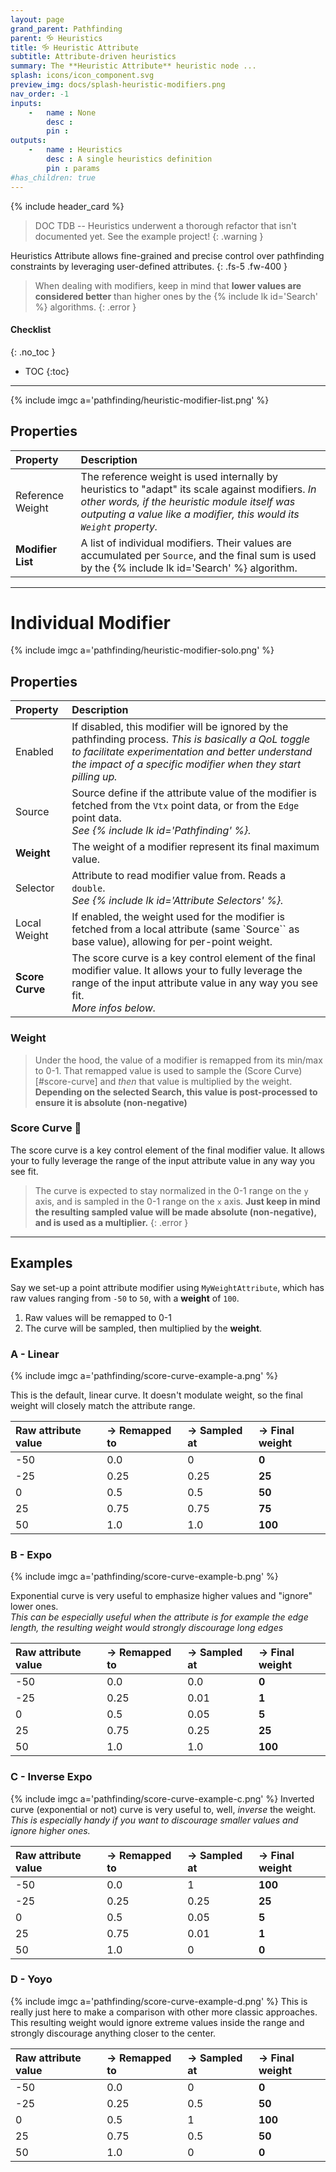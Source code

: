 ```yaml
---
layout: page
grand_parent: Pathfinding
parent: 🝰 Heuristics
title: 🝰 Heuristic Attribute
subtitle: Attribute-driven heuristics
summary: The **Heuristic Attribute** heuristic node ...
splash: icons/icon_component.svg
preview_img: docs/splash-heuristic-modifiers.png
nav_order: -1
inputs:
    -   name : None
        desc : 
        pin : 
outputs:
    -   name : Heuristics
        desc : A single heuristics definition
        pin : params
#has_children: true
---
```


{% include header_card %}

> DOC TDB -- Heuristics underwent a thorough refactor that isn't documented yet. See the example project!
{: .warning }

Heuristics Attribute allows fine-grained and precise control over pathfinding constraints by leveraging user-defined attributes.
{: .fs-5 .fw-400 } 

>When dealing with modifiers, keep in mind that **lower values are considered better** than higher ones by the {% include lk id='Search' %} algorithms.
{: .error }

#### Checklist
{: .no_toc }
- TOC
{:toc}

---

{% include imgc a='pathfinding/heuristic-modifier-list.png' %} 

## Properties

| Property       | Description          |
|:-------------|:------------------|
| Reference Weight           | The reference weight is used internally by heuristics to "adapt" its scale against modifiers. *In other words, if the heuristic module itself was outputing a value like a modifier, this would its `Weight` property.*  |
| **Modifier List**           | A list of individual modifiers. Their values are accumulated per `Source`, and the final sum is used by the {% include lk id='Search' %} algorithm. |

---
# Individual Modifier

{% include imgc a='pathfinding/heuristic-modifier-solo.png' %} 

## Properties

| Property       | Description          |
|:-------------|:------------------|
| Enabled           | If disabled, this modifier will be ignored by the pathfinding process. *This is basically a QoL toggle to facilitate experimentation and better understand the impact of a specific modifier when they start pilling up.*  |
| Source           | Source define if the attribute value of the modifier is fetched from the `Vtx` point data, or from the `Edge` point data.<br>*See {% include lk id='Pathfinding' %}.* |
| **Weight**          | The weight of a modifier represent its final maximum value. |
| Selector          | Attribute to read modifier value from. Reads a `double`.<br>*See {% include lk id='Attribute Selectors' %}.* |
| Local Weight          | If enabled, the weight used for the modifier is fetched from a local attribute (same `Source`` as base value), allowing for per-point weight. |
| **Score Curve**         | The score curve is a key control element of the final modifier value. It allows your to fully leverage the range of the input attribute value in any way you see fit.<br>*More infos below.* |

### Weight

>Under the hood, the value of a modifier is remapped from its min/max to 0-1. That remapped value is used to sample the (Score Curve)[#score-curve] and *then* that value is multiplied by the weight. 
>**Depending on the selected Search, this value is post-processed to ensure it is absolute (non-negative)**

### Score Curve 📌
The score curve is a key control element of the final modifier value. It allows your to fully leverage the range of the input attribute value in any way you see fit.

>The curve is expected to stay normalized in the 0-1 range on the `y` axis, and is sampled in the 0-1 range on the `x` axis. **Just keep in mind the resulting sampled value will be made absolute (non-negative), and is used as a multiplier.**
{: .error }

---
## Examples

Say we set-up a point attribute modifier using `MyWeightAttribute`, which has raw values ranging from `-50` to `50`, with a **weight** of `100`.
1. Raw values will be remapped to 0-1
2. The curve will be sampled, then multiplied by the **weight**.

### A - Linear
{% include imgc a='pathfinding/score-curve-example-a.png' %}

This is the default, linear curve. It doesn't modulate weight, so the final weight will closely match the attribute range.

| Raw attribute value       | → Remapped to | → Sampled at | → Final weight |
|:-------------|:------------------|:------------------|:------------------|
| -50           | 0.0  | 0|**0**|
| -25           | 0.25 | 0.25|**25**|
| 0          | 0.5 | 0.5 |**50**|
| 25          | 0.75 | 0.75 |**75**|
| 50          | 1.0 | 1.0 |**100**|

### B - Expo
{% include imgc a='pathfinding/score-curve-example-b.png' %}

Exponential curve is very useful to emphasize higher values and "ignore" lower ones.  
*This can be especially useful when the attribute is for example the edge length, the resulting weight would strongly discourage long edges*

| Raw attribute value       | → Remapped to | → Sampled at | → Final weight |
|:-------------|:------------------|:------------------|:------------------|
| -50           | 0.0  |0.0|**0**|
| -25           | 0.25 |0.01|**1**|
| 0          | 0.5 |0.05|**5**|
| 25          | 0.75 |0.25|**25**|
| 50          | 1.0 |1.0|**100**|

### C - Inverse Expo
{% include imgc a='pathfinding/score-curve-example-c.png' %}
Inverted curve (exponential or not) curve is very useful to, well, *inverse* the weight.
*This is especially handy if you want to discourage smaller values and ignore higher ones.*

| Raw attribute value       | → Remapped to | → Sampled at | → Final weight |
|:-------------|:------------------|:------------------|:------------------|
| -50           | 0.0  |1|**100**|
| -25           | 0.25 |0.25|**25**|
| 0          | 0.5 |0.05|**5**|
| 25          | 0.75 |0.01|**1**|
| 50          | 1.0 |0|**0**|

### D - Yoyo
{% include imgc a='pathfinding/score-curve-example-d.png' %}
This is really just here to make a comparison with other more classic approaches. This resulting weight would ignore extreme values inside the range and strongly discourage anything closer to the center.

| Raw attribute value       | → Remapped to | → Sampled at | → Final weight |
|:-------------|:------------------|:------------------|:------------------|
| -50           | 0.0  |0|**0**|
| -25           | 0.25 |0.5|**50**|
| 0          | 0.5 |1|**100**|
| 25          | 0.75 |0.5|**50**|
| 50          | 1.0 |0|**0**|